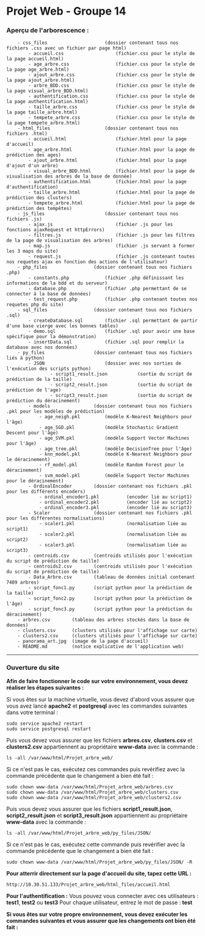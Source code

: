 # Projet Web - Groupe 14

### Aperçu de l'arborescence : 

        - css_files                     (dossier contenant tous nos fichiers .css avec un fichier par page html)
            - accueil.css                   (fichier.css pour le style de la page accueil.html)
            - age_arbre.css                 (fichier.css pour le style de la page age_arbre.html)
            - ajout_arbre.css               (fichier.css pour le style de la page ajout_arbre.html)
            - arbre_BDD.css                 (fichier.css pour le style de la page visual_arbre_BDD.html)
            - authentification.css          (fichier.css pour le style de la page authentification.html)
            - taille_arbre.css              (fichier.css pour le style de la page taille_arbre.html)
            - tempete_arbre.css             (fichier.css pour le style de la page tempete_arbre.html)
        - html_files                    (dossier contenant tous nos fichiers .html)
            - accueil.html                  (fichier.html pour la page d'accueil)
            - age_arbre.html                (fichier.html pour la page de prédiction des ages)
            - ajout_arbre.html              (fichier.html pour la page d'ajout d'un arbre)
            - visual_arbre_BDD.html         (fichier.html pour la page de visualisation des arbres de la base de donnée)
            - authentification.html         (fichier.html pour la page d'authentification)
            - taille_arbre.html             (fichier.html pour la page de prédiction des clusters)
            - tempete_arbre.html            (fichier.html pour la page de prédiction des tempêtes)
        - js_files                      (dossier contenant tous nos fichiers .js)
            - ajax.js                       (fichier .js pour les fonctions ajaxRequest et httpErrors)
            - filtres.js                    (fichier .js pour les filtres de la page de visualisation des arbres)
            - map.js                        (fichier .js servant à former les 3 maps du site)
            - request.js                    (fichier .js contenant toutes nos requetes ajax en fonction des actions de l'utilisateur)
        - php_files                 (dossier contenant tous nos fichiers .php)
            - constants.php             (fichier .php définissant les informations de la bdd et du serveur)
            - database.php              (fichier .php permettant de se connecter à la base de données)
            - test_request.php          (fichier .php contenant toutes nos requetes php du site)
        - sql_files                 (dossier contenant tous nos fichiers .sql)
            - createDatabase.sql        (fichier .sql permettant de partir d'une base vierge avec les bonnes tables)
            - demo.sql                  (fichier .sql pour avoir une base spécifique pour la démonstration)
            - insertData.sql            (fichier .sql pour remplir la database avec nos données)
        - py_files                  (dossier contenant tous nos fichiers liés à python)
            - JSON                      (dossier avec nos sorties de l'exécution des scripts python)
                    - script1_result.json           (sortie du script de prédiction de la taille)
                    - script2_result.json           (sortie du script de prédiction de l'age)
                    - script3_result.json           (sortie du script de prédiction du déracinement)
            - models                (dossier contenant tous nos fichiers .pkl pour les modèles de prédiction)
                - age_neigh.pkl         (modèle K-Nearest Neighbors pour l'âge)
                - age_SGD.pkl           (modèle Stochastic Gradient Descent pour l'âge)
                - age_SVM.pkl           (modèle Support Vector Machines pour l'âge)
                - age_tree.pkl          (modèle DecisionTree pour l'âge)
                - knn_model.pkl         (modèle K-Nearest Neighbors pour le déracinement)
                - rf_model.pkl          (modèle Random Forest pour le déracinement)
                - svm_model.pkl         (modèle Support Vector Machines pour le déracinement)
            - OrdinalEncoder        (dossier contenant nos fichiers .pkl pour les différents encoders)
                - ordinal_encoder1.pkl          (encoder lié au script1)
                - ordinal_encoder2.pkl          (encoder lié au script2)
                - ordinal_encoder3.pkl          (encoder lié au script3)
            - Scaler                (dossier contenant nos fichiers .pkl pour les différentes normalisations)
                - scaler1.pkl                   (normalisation liée au script1)
                - scaler2.pkl                   (normalisation liée au script2)
                - scaler3.pkl                   (normalisation liée au script3)
            - centroids.csv         (centroids utilisés pour l'exécution du script de prédiction de taille)
            - centroids2.csv        (centroids utilisés pour l'exécution du script de prédiction de taille)
            - Data_Arbre.csv        (tableau de données initial contenant 7409 arbres)
            - script_fonc1.py       (script python pour la prédiction de la taille)
            - script_fonc2.py       (script python pour la prédiction de l'âge)
            - script_fonc3.py       (script python pour la prédiction du déracinement)
        - arbres.csv        (tableau des arbres stockés dans la base de données)
        - clusters.csv      (clusters utilisés pour l'affichage sur carte)
        - clusters2.csv     (clusters utilisés pour l'affichage sur carte)
        - panorama_art.jpg  (image de la page d'accueil)
        - README.md         (notice explicative de l'application web)
            

---------------------------------------------------------------------------------------------------------------------------------

### Ouverture du site

**Afin de faire fonctionner le code sur votre environnement, vous devez réaliser les étapes suivantes :**

Si vous êtes sur la machine virtuelle, vous devez d'abord vous assurer que vous avez lancé **apache2** et **postgresql** avec les commandes suivantes dans votre terminal :

    sudo service apache2 restart
    sudo service postgresql restart

Puis vous devez vous assurer que les fichiers **arbres.csv**, **clusters.csv** et **clusters2.csv** appartiennent au propriétaire **www-data** avec la commande :  
    
    ls -all /var/www/html/Projet_arbre_web/

Si ce n'est pas le cas, exécutez ces commandes puis revérifiez avec la commande précédente que le changement a bien été fait :
    
    sudo chown www-data /var/www/html/Projet_arbre_web/arbres.csv
    sudo chown www-data /var/www/html/Projet_arbre_web/clusters.csv
    sudo chown www-data /var/www/html/Projet_arbre_web/clusters2.csv
        
Puis vous devez vous assurer que les fichiers **script1_result.json**, **script2_result.json** et **script3_result.json** appartiennent au propriétaire **www-data** avec la commande :  

    ls -all /var/www/html/Projet_arbre_web/py_files/JSON/

Si ce n'est pas le cas, exécutez cette commande puis revérifier avec la commande précédente que le changement a bien été fait :

    sudo chown www-data /var/www/html/Projet_arbre_web/py_files/JSON/ -R

**Pour atterrir directement sur la page d'accueil du site, tapez cette URL :**

    http://10.30.51.133/Projet_arbre_web/html_files/accueil.html

**Pour l'authentification :**
Vous pouvez vous connecter avec ces utilisateurs : **test1**, **test2** ou **test3**
Pour chaque utilisateur, entrez le mot de passe : **test**


**Si vous êtes sur votre propre environnement, vous devez exécuter les commandes suivantes et vous assurer que les changements ont bien été fait :**
